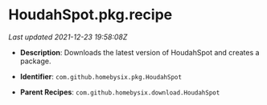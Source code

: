 # HoudahSpot.pkg.recipe

_Last updated 2021-12-23 19:58:08Z_

- **Description**: Downloads the latest version of HoudahSpot and creates a package.

- **Identifier**: `com.github.homebysix.pkg.HoudahSpot`

- **Parent Recipes**: `com.github.homebysix.download.HoudahSpot`